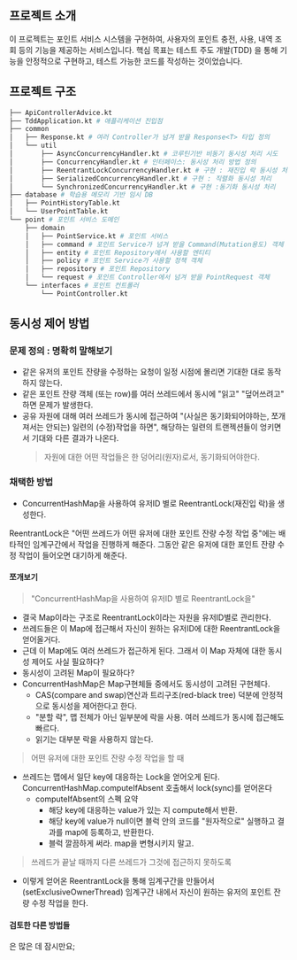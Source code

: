 ## 프로젝트 소개

이 프로젝트는 포인트 서비스 시스템을 구현하여, 사용자의 포인트 충전, 사용, 내역 조회 등의 기능을 제공하는 서비스입니다.
핵심 목표는 테스트 주도 개발(TDD) 을 통해 기능을 안정적으로 구현하고, 테스트 가능한 코드를 작성하는 것이었습니다.

## 프로젝트 구조

```sh
├── ApiControllerAdvice.kt
├── TddApplication.kt # 애플리케이션 진입점
├── common
│   ├── Response.kt # 여러 Controller가 넘겨 받을 Response<T> 타입 정의
│   └── util
│       ├── AsyncConcurrencyHandler.kt # 코루틴기반 비동기 동시성 처리 시도
│       ├── ConcurrencyHandler.kt # 인터페이스: 동시성 처리 방법 정의
│       ├── ReentrantLockConcurrencyHandler.kt # 구현 : 재진입 락 동시성 처리
│       ├── SerializedConcurrencyHandler.kt # 구현 : 직렬화 동시성 처리
│       └── SynchronizedConcurrencyHandler.kt # 구현 :동기화 동시성 처리
├── database # 학습용 메모리 기반 임시 DB
│   ├── PointHistoryTable.kt
│   └── UserPointTable.kt
└── point # 포인트 서비스 도메인
    ├── domain
    │   ├── PointService.kt # 포인트 서비스
    │   ├── command # 포인트 Service가 넘겨 받을 Command(Mutation용도) 객체
    │   ├── entity # 포인트 Repository에서 사용할 엔티티
    │   ├── policy # 포인트 Service가 사용할 정책 객체
    │   ├── repository # 포인트 Repository
    │   └── request # 포인트 Controller에서 넘겨 받을 PointRequest 객체
    └── interfaces # 포인트 컨트롤러
        └── PointController.kt
```

## 동시성 제어 방법

### 문제 정의 : 명확히 말해보기

- 같은 유저의 포인트 잔량을 수정하는 요청이 일정 시점에 몰리면 기대한 대로 동작하지 않는다.
- 같은 포인트 잔량 객체 (또는 row)를 여러 쓰레드에서 동시에 "읽고" "덮어쓰려고" 하면 문제가 발생한다.
- 공유 자원에 대해 여러 쓰레드가 동시에 접근하여 "(사실은 동기화되어야하는, 쪼개져서는 안되는) 일련의 (수정)작업을 하면",
  해당하는 일련의 트랜젝션들이 엉키면서 기대와 다른 결과가 나온다.
  > 자원에 대한 어떤 작업들은 한 덩어리(원자)로서, 동기화되어야한다.

### 채택한 방법

- ConcurrentHashMap을 사용하여 유저ID 별로 ReentrantLock(재진입 락)을 생성한다.

ReentrantLock은 "어떤 쓰레드가 어떤 유저에 대한 포인트 잔량 수정 작업 중"에는 배타적인 임계구간에서 작업을 진행하게 해준다. 그동안 같은 유저에 대한 포인트 잔량 수정 작업이 들어오면 대기하게 해준다.

#### 쪼개보기

> "ConcurrentHashMap을 사용하여 유저ID 별로 ReentrantLock을"

- 결국 Map이라는 구조로 ReentrantLock이라는 자원을 유저ID별로 관리한다.
- 쓰레드들은 이 Map에 접근해서 자신이 원하는 유저ID에 대한 ReentrantLock을 얻어올거다.
- 근데 이 Map에도 여러 쓰레드가 접근하게 된다. 그래서 이 Map 자체에 대한 동시성 제어도 사실 필요하다?
- 동시성이 고려된 Map이 필요하다?
- ConcurrentHashMap은 Map구현체들 중에서도 동시성이 고려된 구현체다.
  - CAS(compare and swap)연산과 트리구조(red-black tree) 덕분에 안정적으로 동시성을 제어한다고 한다.
  - "분할 락", 맵 전체가 아닌 일부분에 락을 사용. 여러 쓰레드가 동시에 접근해도 빠르다.
  - 읽기는 대부분 락을 사용하지 않는다.

> 어떤 유저에 대한 포인트 잔량 수정 작업을 할 때

- 쓰레드는 맵에서 일단 key에 대응하는 Lock을 얻어오게 된다. ConcurrentHashMap.computeIfAbsent 호출해서 lock(sync)를 얻어온다
  - computeIfAbsent의 스펙 요약
    - 해당 key에 대응하는 value가 있는 지 compute해서 반환.
    - 해당 key에 value가 null이면 블럭 안의 코드를 "원자적으로" 실행하고 결과를 map에 등록하고, 반환한다.
    - 블럭 깔끔하게 써라. map을 변형시키지 말고.

> 쓰레드가 끝날 때까지 다른 쓰레드가 그것에 접근하지 못하도록

- 이렇게 얻어온 ReentrantLock을 통해 임계구간을 만들어서(setExclusiveOwnerThread) 임계구간 내에서 자신이 원하는 유저의 포인트 잔량 수정 작업을 한다.

#### 검토한 다른 방법들

은 많은 데 잠시만요;

